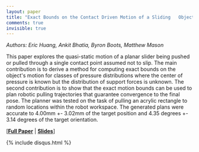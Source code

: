 ```yaml
---
layout: paper
title: "Exact Bounds on the Contact Driven Motion of a Sliding   Object, With Applications to Robotic Pulling"
comments: true
invisible: true
---
```


<p class="text-left"><i>Authors: Eric Huang, Ankit Bhatia, Byron Boots, Matthew Mason</i></p>

This paper explores the quasi-static motion of a planar slider being pushed or pulled through a single contact point assumed not to slip. The main contribution is to derive a method for computing exact bounds on the object's motion for classes of pressure distributions where the center of pressure is known but the distribution of support forces is unknown. The second contribution is to show that the exact motion bounds can be used to plan robotic pulling trajectories that guarantee convergence to the final pose. The planner was tested on the task of pulling an acrylic rectangle to random locations within the robot workspace. The generated plans were accurate to 4.00mm +- 3.02mm of the target position and 4.35 degrees +- 3.14 degrees of the target orientation.

[<b><a href="/static/papers/29.pdf">Full Paper</a></b> | <b><a href="/static/slides/29.mp4">Slides</a></b>]

{% include disqus.html %}